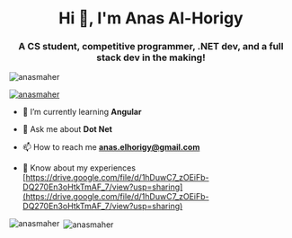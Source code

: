 <h1 align="center">Hi 👋, I'm Anas Al-Horigy</h1>
<h3 align="center">A CS student, competitive programmer, .NET dev, and a full stack dev in the making!</h3>

<p align="left"> <img src="https://komarev.com/ghpvc/?username=anasmaher&label=Profile%20views&color=0e75b6&style=flat" alt="anasmaher" /> </p>

<p align="left"> <a href="https://github.com/ryo-ma/github-profile-trophy"><img src="https://github-profile-trophy.vercel.app/?username=anasmaher" alt="anasmaher" /></a> </p>

- 🌱 I’m currently learning **Angular**

- 💬 Ask me about **Dot Net**

- 📫 How to reach me **anas.elhorigy@gmail.com**

- 📄 Know about my experiences [https://drive.google.com/file/d/1hDuwC7_zOEiFb-DQ270En3oHtkTmAF_7/view?usp=sharing](https://drive.google.com/file/d/1hDuwC7_zOEiFb-DQ270En3oHtkTmAF_7/view?usp=sharing)



<p><img align="left" src="https://github-readme-stats.vercel.app/api/top-langs?username=anasmaher&show_icons=true&locale=en&layout=compact" alt="anasmaher" /></p>

<p>&nbsp;<img align="center" src="https://github-readme-stats.vercel.app/api?username=anasmaher&show_icons=true&locale=en" alt="anasmaher" /></p>
